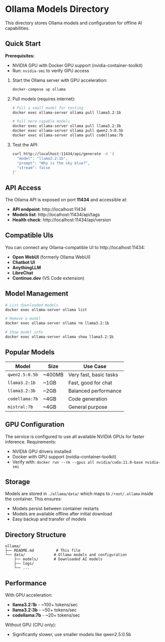 # Ollama Models Directory

This directory stores Ollama models and configuration for offline AI capabilities.

## Quick Start

**Prerequisites:** 
- NVIDIA GPU with Docker GPU support (nvidia-container-toolkit)
- Run: `nvidia-smi` to verify GPU access

1. Start the Ollama server with GPU acceleration:
   ```bash
   docker-compose up ollama
   ```

2. Pull models (requires internet):
   ```bash
   # Pull a small model for testing
   docker exec ollama-server ollama pull llama3.2:1b
   
   # Pull more capable models
   docker exec ollama-server ollama pull llama3.2:3b
   docker exec ollama-server ollama pull qwen2.5:0.5b
   docker exec ollama-server ollama pull codellama:7b
   ```

3. Test the API:
   ```bash
   curl http://localhost:11434/api/generate -d '{
     "model": "llama3.2:1b",
     "prompt": "Why is the sky blue?",
     "stream": false
   }'
   ```

## API Access

The Ollama API is exposed on port **11434** and accessible at:
- **API endpoint**: http://localhost:11434
- **Models list**: http://localhost:11434/api/tags
- **Health check**: http://localhost:11434/api/version

## Compatible UIs

You can connect any Ollama-compatible UI to http://localhost:11434:

- **Open WebUI** (formerly Ollama WebUI)
- **Chatbot UI**
- **AnythingLLM**
- **LibreChat**
- **Continue.dev** (VS Code extension)

## Model Management

```bash
# List downloaded models
docker exec ollama-server ollama list

# Remove a model
docker exec ollama-server ollama rm llama3.2:1b

# Show model info
docker exec ollama-server ollama show llama3.2:1b
```

## Popular Models

| Model | Size | Use Case |
|-------|------|----------|
| `qwen2.5:0.5b` | ~400MB | Very fast, basic tasks |
| `llama3.2:1b` | ~1GB | Fast, good for chat |
| `llama3.2:3b` | ~2GB | Balanced performance |
| `codellama:7b` | ~4GB | Code generation |
| `mistral:7b` | ~4GB | General purpose |

## GPU Configuration

The service is configured to use all available NVIDIA GPUs for faster inference. Requirements:
- NVIDIA GPU drivers installed
- Docker with GPU support (nvidia-container-toolkit)
- Verify with: `docker run --rm --gpus all nvidia/cuda:11.0-base nvidia-smi`

## Storage

Models are stored in `./ollama/data/` which maps to `/root/.ollama` inside the container. This ensures:
- Models persist between container restarts
- Models are available offline after initial download
- Easy backup and transfer of models

## Directory Structure

```
ollama/
├── README.md          # This file
└── data/             # Ollama models and configuration
    ├── models/       # Downloaded AI models
    ├── logs/
    └── ...
```

## Performance

With GPU acceleration:
- **llama3.2:1b** - ~100+ tokens/sec
- **llama3.2:3b** - ~50+ tokens/sec  
- **codellama:7b** - ~20+ tokens/sec

Without GPU (CPU only):
- Significantly slower, use smaller models like qwen2.5:0.5b
